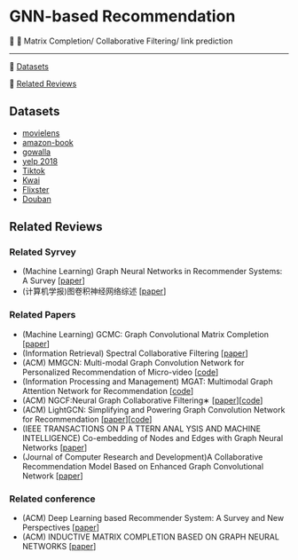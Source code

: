 # GNN-based Recommendation

:memo: :high_brightness: Matrix Completion/ Collaborative Filtering/ link prediction 

***
:high_brightness: [Datasets](#datasets)

:high_brightness: [Related Reviews](#related-reviews)


## Datasets
- [movielens](https://grouplens.org/datasets/movielens/)
- [amazon-book](https://jmcauley.ucsd.edu/data/amazon/)
- [gowalla](https://snap.stanford.edu/data/loc-gowalla.html)
- [yelp 2018](https://www.yelp.com/dataset)
- [Tiktok](http://ai-lab-challenge.bytedance.com/tce/vc/)
- [Kwai](https://www.kuaishou.com/activity/uimc)
- [Flixster](https://figshare.com/articles/dataset/Flixster-dataset_zip/5677741)
- [Douban](https://www.heywhale.com/mw/dataset/58acf6f1d2445916845b4033)



## Related Reviews
### Related Syrvey
- (Machine Learning) Graph Neural Networks in Recommender Systems: A Survey [[paper](https://arxiv.org/abs/2011.02260)]
- (计算机学报)图卷积神经网络综述 [[paper](https://kns.cnki.net/kcms/detail/11.1826.tp.20191104.1632.006.html)]

### Related Papers
- (Machine Learning) GCMC: Graph Convolutional Matrix Completion [[paper](https://arxiv.org/abs/1706.02263)]
- (Information Retrieval) Spectral Collaborative Filtering [[paper](https://arxiv.org/abs/1808.10523)]
- (ACM) MMGCN: Multi-modal Graph Convolution Network for Personalized Recommendation of Micro-video [[code](https://github.com/weiyinwei/MMGCN)]
- (Information Processing and Management) MGAT: Multimodal Graph Attention Network for Recommendation [[code]( https://github.com/zltao/MGAT)]
- (ACM) NGCF:Neural Graph Collaborative Filtering∗ [[paper](https://arxiv.org/abs/1905.08108)][[code]( https://github.com/xiangwang1223/neural_graph_collaborative_filtering)]
- (ACM) LightGCN: Simplifying and Powering Graph Convolution Network for Recommendation [[paper](https://arxiv.org/abs/2002.02126)][[code](https://github.com/gusye1234/pytorch-light-gcn)]
- (IEEE TRANSACTIONS ON P A TTERN ANAL YSIS AND MACHINE INTELLIGENCE) Co-embedding of Nodes and Edges with Graph Neural Networks [[paper](https://arxiv.org/abs/2010.13242)]
- (Journal of Computer Research and Development)A  Collaborative  Recommendation  Model  Based  on  Enhanced  Graph 
Convolutional Network  [[paper](https://kns.cnki.net/kcms/detail/11.1777.TP.20210203.1157.004.html)]

### Related conference
- (ACM) Deep Learning based Recommender System: A Survey and New Perspectives [[paper](https://arxiv.org/abs/1707.07435)]
- (ACM) INDUCTIVE MATRIX COMPLETION BASED ON GRAPH NEURAL NETWORKS [[paper](https://arxiv.org/abs/1904.12058)]
